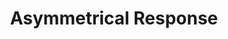 ---
ee_id: '4416'
site: '1'
type: '2'
url: 2017-020-asymmetrical-response
title: 'Asymmetrical Response '
year: '2018'
display_year: '2018'
medium: '120 page book, CD, script, plastic LP sleeve.   '
dims: 30 x 30 cm
pitch: MASSIVE CATALOG 4 MASSIVE SHOW
ps:
live_url:
related: |-
  [4380] [2017-004-asymmetrical-response-reader-srf-039] 2017-004 Asymmetrical Response Reader: The Kitchen (SRF-039)
  [4390] [2017-041-asymmetrical-response-reader-ibiza] 2017-041 Asymmetrical Response Reader: Ibiza (SRF-041)
youtube:
related_code:
imgs: asymmetrical-response-2017-020-database-ih--AemK.jpg
subheading: "(Catalog)"
download:
add_credit: 'Olia Lialina. Design by Manuel Berger! '
add_credits:
commission:
layout: things-i-made
---